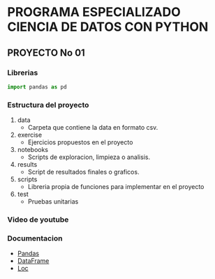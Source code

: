 # PROGRAMA ESPECIALIZADO CIENCIA DE DATOS CON PYTHON

## PROYECTO No 01

### Librerias

```python
import pandas as pd
```


### Estructura del proyecto
1. data
   * Carpeta que contiene la data en formato csv.
2. exercise
   * Ejercicios propuestos en el proyecto
3. notebooks
   * Scripts de exploracion, limpieza o analisis.
4. results
   * Script de resultados finales o graficos.
5. scripts
   * Libreria propia de funciones para implementar en el proyecto
6. test
   * Pruebas unitarias


### Video de youtube


### Documentacion

* [Pandas](https://pandas.pydata.org/docs/user_guide/dsintro.html)
* [DataFrame](https://pandas.pydata.org/docs/reference/frame.html)
* [Loc](https://pandas.pydata.org/docs/reference/api/pandas.DataFrame.loc.html?highlight=loc#pandas.DataFrame.loc)


